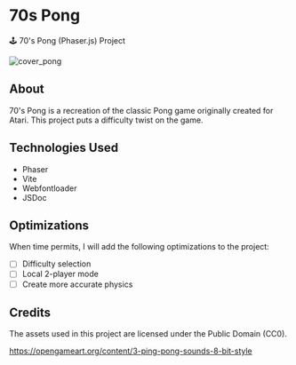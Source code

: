 # 70s Pong
🕹️ 70's Pong (Phaser.js) Project

![cover_pong](https://github.com/thomasjvu/70s-pong/assets/49382745/17a56434-88a0-4a98-96cc-c8d88e77dba9)

## About
70's Pong is a recreation of the classic Pong game originally created for Atari. This project puts a difficulty twist on the game.

## Technologies Used

- Phaser
- Vite
- Webfontloader
- JSDoc

## Optimizations
When time permits, I will add the following optimizations to the project:

- [ ] Difficulty selection
- [ ] Local 2-player mode
- [ ] Create more accurate physics

## Credits
The assets used in this project are licensed under the Public Domain (CC0).

https://opengameart.org/content/3-ping-pong-sounds-8-bit-style
